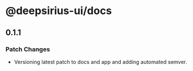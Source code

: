 # @deepsirius-ui/docs

## 0.1.1

### Patch Changes

- Versioning latest patch to docs and app and adding automated semver.
